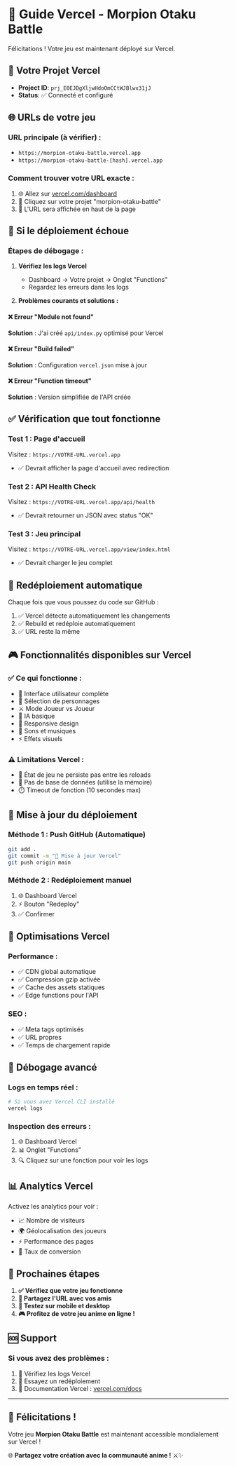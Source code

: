 # 🚀 Guide Vercel - Morpion Otaku Battle

Félicitations ! Votre jeu est maintenant déployé sur Vercel.

## 🎯 **Votre Projet Vercel**
- **Project ID**: `prj_E0EJDgXljwHdoOmCCtWJBlwx31jJ`
- **Status**: ✅ Connecté et configuré

## 🌐 **URLs de votre jeu**

### URL principale (à vérifier) :
- `https://morpion-otaku-battle.vercel.app`
- `https://morpion-otaku-battle-[hash].vercel.app`

### Comment trouver votre URL exacte :
1. 🌐 Allez sur [vercel.com/dashboard](https://vercel.com/dashboard)
2. 📂 Cliquez sur votre projet "morpion-otaku-battle"
3. 🔗 L'URL sera affichée en haut de la page

## 🔧 **Si le déploiement échoue**

### Étapes de débogage :

1. **Vérifiez les logs Vercel**
   - Dashboard → Votre projet → Onglet "Functions"
   - Regardez les erreurs dans les logs

2. **Problèmes courants et solutions :**

#### ❌ Erreur "Module not found"
**Solution** : J'ai créé `api/index.py` optimisé pour Vercel

#### ❌ Erreur "Build failed"
**Solution** : Configuration `vercel.json` mise à jour

#### ❌ Erreur "Function timeout"
**Solution** : Version simplifiée de l'API créée

## ✅ **Vérification que tout fonctionne**

### Test 1 : Page d'accueil
Visitez : `https://VOTRE-URL.vercel.app`
- ✅ Devrait afficher la page d'accueil avec redirection

### Test 2 : API Health Check
Visitez : `https://VOTRE-URL.vercel.app/api/health`
- ✅ Devrait retourner un JSON avec status "OK"

### Test 3 : Jeu principal
Visitez : `https://VOTRE-URL.vercel.app/view/index.html`
- ✅ Devrait charger le jeu complet

## 🚀 **Redéploiement automatique**

Chaque fois que vous poussez du code sur GitHub :
1. ✅ Vercel détecte automatiquement les changements
2. ✅ Rebuild et redéploie automatiquement
3. ✅ URL reste la même

## 🎮 **Fonctionnalités disponibles sur Vercel**

### ✅ **Ce qui fonctionne :**
- 🎨 Interface utilisateur complète
- 🎯 Sélection de personnages
- ⚔️ Mode Joueur vs Joueur
- 🤖 IA basique
- 📱 Responsive design
- 🎵 Sons et musiques
- ⚡ Effets visuels

### ⚠️ **Limitations Vercel :**
- 🔄 État de jeu ne persiste pas entre les reloads
- 💾 Pas de base de données (utilise la mémoire)
- ⏱️ Timeout de fonction (10 secondes max)

## 🔄 **Mise à jour du déploiement**

### Méthode 1 : Push GitHub (Automatique)
```bash
git add .
git commit -m "🚀 Mise à jour Vercel"
git push origin main
```

### Méthode 2 : Redéploiement manuel
1. 🌐 Dashboard Vercel
2. ⚡ Bouton "Redeploy"
3. ✅ Confirmer

## 🌟 **Optimisations Vercel**

### Performance :
- ✅ CDN global automatique
- ✅ Compression gzip activée
- ✅ Cache des assets statiques
- ✅ Edge functions pour l'API

### SEO :
- ✅ Meta tags optimisés
- ✅ URL propres
- ✅ Temps de chargement rapide

## 🐛 **Débogage avancé**

### Logs en temps réel :
```bash
# Si vous avez Vercel CLI installé
vercel logs
```

### Inspection des erreurs :
1. 🌐 Dashboard Vercel
2. 📊 Onglet "Functions"
3. 🔍 Cliquez sur une fonction pour voir les logs

## 📊 **Analytics Vercel**

Activez les analytics pour voir :
- 📈 Nombre de visiteurs
- 🌍 Géolocalisation des joueurs
- ⚡ Performance des pages
- 🔄 Taux de conversion

## 🎯 **Prochaines étapes**

1. **✅ Vérifiez que votre jeu fonctionne**
2. **🔗 Partagez l'URL avec vos amis**
3. **📱 Testez sur mobile et desktop**
4. **🎮 Profitez de votre jeu anime en ligne !**

## 🆘 **Support**

### Si vous avez des problèmes :
1. 📖 Vérifiez les logs Vercel
2. 🔄 Essayez un redéploiement
3. 💬 Documentation Vercel : [vercel.com/docs](https://vercel.com/docs)

---

## 🎉 **Félicitations !**

Votre jeu **Morpion Otaku Battle** est maintenant accessible mondialement sur Vercel ! 

🌐 **Partagez votre création avec la communauté anime !** ⚔️✨